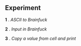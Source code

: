 ## Experiment

**1** . *ASCII to Brainfuck*

**2** . *Input in Brainfuck*

**3** . *Copy a value from cell and print*
